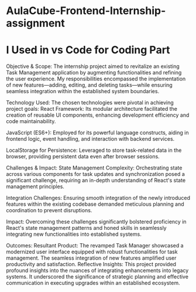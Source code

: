 # AulaCube-Frontend-Internship-assignment
# I Used in vs Code for Coding Part

Objective & Scope:
The internship project aimed to revitalize an existing Task Management application by augmenting functionalities and refining the user experience. My responsibilities encompassed the implementation of new features—adding, editing, and deleting tasks—while ensuring seamless integration within the established system boundaries.

Technology Used:
The chosen technologies were pivotal in achieving project goals:
React Framework:
Its modular architecture facilitated the creation of reusable UI components, enhancing development efficiency and code maintainability.

JavaScript (ES6+):
Employed for its powerful language constructs, aiding in frontend logic, event handling, and interaction with backend services.

LocalStorage for Persistence: 
Leveraged to store task-related data in the browser, providing persistent data even after browser sessions.

Challenges & Impact:
State Management Complexity:
Orchestrating state across various components for task updates and synchronization posed a significant challenge, requiring an in-depth understanding of React's state management principles.

Integration Challenges:
Ensuring smooth integration of the newly introduced features within the existing codebase demanded meticulous planning and coordination to prevent disruptions.

Impact:
Overcoming these challenges significantly bolstered proficiency in React's state management patterns and honed skills in seamlessly integrating new functionalities into established systems.

Outcomes:
Resultant Product: The revamped Task Manager showcased a modernized user interface equipped with robust functionalities for task management. The seamless integration of new features amplified user productivity and satisfaction.
Reflective Insights: This project provided profound insights into the nuances of integrating enhancements into legacy systems. It underscored the significance of strategic planning and effective communication in executing upgrades within an established ecosystem.
